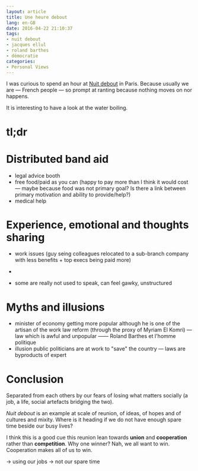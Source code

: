 ```yaml
---
layout: article
title: Une heure debout
lang: en-GB
date: 2016-04-22 21:10:37
tags:
- nuit debout
- jacques ellul
- roland barthes
- démocratie
categories:
- Personal Views
---
```


I was curious to spend an hour at [Nuit debout](#) in Paris.
Because usually we are — French people — so prompt at ranting because nothing moves on nor happens.

It is interesting to have a look at the water boiling.

<!--more-->

# tl;dr

# Distributed band aid

- legal advice booth
- free food/paid as you can (happy to pay more than I think it would cost — maybe because food was not primary goal? Is there a link between primary motivation and ability to provide/help?)
- medical help

# Experience, emotional and thoughts sharing

- work issues (guy seing colleagues relocated to a sub-branch company with less benefits + top execs being paid more)
- 


- some are really not used to speak, can feel gawky, unstructured

# Myths and illusions

- minister of economy getting more popular although he is one of the artisan of the work law reform (through the proxy of Myriam El Komri) — law which is awful and unpopular —— Roland Barthes et l'homme politique
- illusion public politicians are at work to "save" the country — laws are byproducts of expert

# Conclusion

Separated from each others by our fears of losing what matters socially (a job, a life, social artefacts bridging the two).

*Nuit debout* is an example at scale of reunion, of ideas, of hopes and of cultures and mixity. Where is it heading if we do not have enough spare time beside our busy lives?

I think this is a good cue this reunion lean towards **union** and **cooperation** rather than **competition**. Why one winner? Nah, we all want to win. Cooperation makes all of us to win.

-> using our jobs
-> not our spare time
